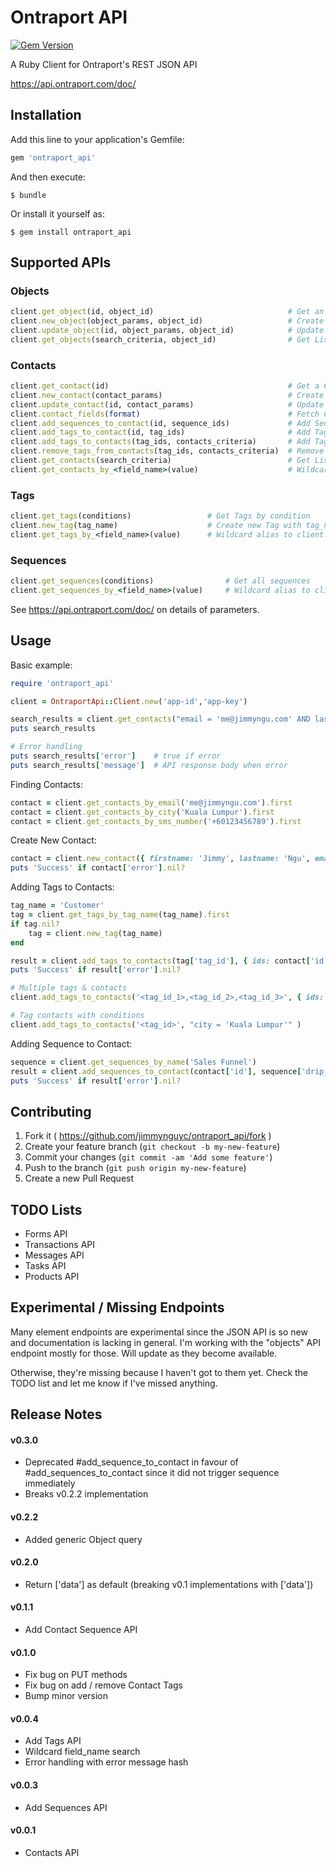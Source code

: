 # Ontraport API

[![Gem Version](https://badge.fury.io/rb/ontraport_api.svg)](http://badge.fury.io/rb/ontraport_api)

A Ruby Client for Ontraport's REST JSON API 

https://api.ontraport.com/doc/

## Installation

Add this line to your application's Gemfile:

```ruby
gem 'ontraport_api'
```

And then execute:

    $ bundle

Or install it yourself as:

    $ gem install ontraport_api


## Supported APIs

### Objects

```ruby
client.get_object(id, object_id)                              # Get an Object's Data
client.new_object(object_params, object_id)                   # Create new Object
client.update_object(id, object_params, object_id)            # Update Object Details
client.get_objects(search_criteria, object_id)                # Get List of Objects based on Search Criteria
```

### Contacts

```ruby
client.get_contact(id)                                        # Get a Contact's Data
client.new_contact(contact_params)                            # Create new Contact
client.update_contact(id, contact_params)                     # Update Contact Details
client.contact_fields(format)                                 # Fetch Contact Meta Fields
client.add_sequences_to_contact(id, sequence_ids)             # Add Sequences (Array / String) to Contact
client.add_tags_to_contact(id, tag_ids)                       # Add Tags (Array / String) to Contact
client.add_tags_to_contacts(tag_ids, contacts_criteria)       # Add Tags (Array / String) to Selected Contacts
client.remove_tags_from_contacts(tag_ids, contacts_criteria)  # Remove Tags from Selected Contacts
client.get_contacts(search_criteria)                          # Get List of Contacts based on Search Criteria
client.get_contacts_by_<field_name>(value)                    # Wildcard alias to client.get_contacts("<field_name> = 'value'")
```

### Tags

```ruby
client.get_tags(conditions)                 # Get Tags by condition
client.new_tag(tag_name)                    # Create new Tag with tag_name
client.get_tags_by_<field_name>(value)      # Wildcard alias to client.get_tags("<field_name> = 'value'")
```

### Sequences

```ruby
client.get_sequences(conditions)                # Get all sequences
client.get_sequences_by_<field_name>(value)     # Wildcard alias to client.get_sequences("<field_name> = 'value'")
```

See https://api.ontraport.com/doc/ on details of parameters.


## Usage

Basic example: 

```ruby
require 'ontraport_api'

client = OntraportApi::Client.new('app-id','app-key')

search_results = client.get_contacts("email = 'me@jimmyngu.com' AND lastname = 'Ngu'")
puts search_results

# Error handling
puts search_results['error']    # true if error
puts search_results['message']  # API response body when error
```

Finding Contacts:

```ruby
contact = client.get_contacts_by_email('me@jimmyngu.com').first
contact = client.get_contacts_by_city('Kuala Lumpur').first
contact = client.get_contacts_by_sms_number('+60123456789').first
```

Create New Contact:

```ruby
contact = client.new_contact({ firstname: 'Jimmy', lastname: 'Ngu', email: 'me@jimmyngu.com' })
puts 'Success' if contact['error'].nil?
```

Adding Tags to Contacts:

```ruby
tag_name = 'Customer'
tag = client.get_tags_by_tag_name(tag_name).first
if tag.nil?
    tag = client.new_tag(tag_name)
end

result = client.add_tags_to_contacts(tag['tag_id'], { ids: contact['id'] })
puts 'Success' if result['error'].nil?

# Multiple tags & contacts
client.add_tags_to_contacts('<tag_id_1>,<tag_id_2>,<tag_id_3>', { ids: '<contact_id_1>,<contact_id_2>,<contact_id_3>' })

# Tag contacts with conditions
client.add_tags_to_contacts('<tag_id>', "city = 'Kuala Lumpur'" )
```

Adding Sequence to Contact:

```ruby
sequence = client.get_sequences_by_name('Sales Funnel')
result = client.add_sequences_to_contact(contact['id'], sequence['drip_id'])
puts 'Success' if result['error'].nil?
```

## Contributing

1. Fork it ( https://github.com/jimmynguyc/ontraport_api/fork )
2. Create your feature branch (`git checkout -b my-new-feature`)
3. Commit your changes (`git commit -am 'Add some feature'`)
4. Push to the branch (`git push origin my-new-feature`)
5. Create a new Pull Request


## TODO Lists

- Forms API
- Transactions API
- Messages API
- Tasks API
- Products API


## Experimental / Missing Endpoints

Many element endpoints are experimental since the JSON API is so new and documentation is lacking in general. I'm working with the "objects" API endpoint mostly for those. Will update as they become available.

Otherwise, they're missing because I haven't got to them yet. Check the TODO list and let me know if I've missed anything.


## Release Notes

#### v0.3.0
- Deprecated #add_sequence_to_contact in favour of #add_sequences_to_contact since it did not trigger sequence immediately
- Breaks v0.2.2 implementation

#### v0.2.2
- Added generic Object query

#### v0.2.0
- Return ['data'] as default (breaking v0.1 implementations with ['data'])

#### v0.1.1
- Add Contact Sequence API

#### v0.1.0
- Fix bug on PUT methods
- Fix bug on add / remove Contact Tags
- Bump minor version

#### v0.0.4
- Add Tags API
- Wildcard field_name search
- Error handling with error message hash

#### v0.0.3
- Add Sequences API

#### v0.0.1
- Contacts API
